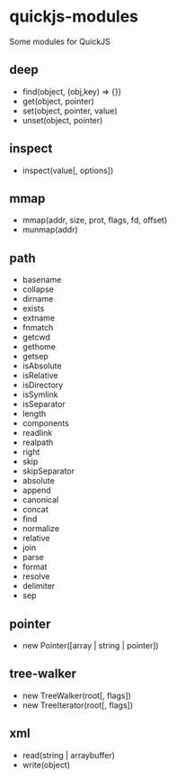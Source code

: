 # quickjs-modules

Some modules for QuickJS

## deep
  - find(object, (obj,key) => {})
  - get(object, pointer)
  - set(object, pointer, value)
  - unset(object, pointer)

## inspect
  - inspect(value[, options])

## mmap
  - mmap(addr, size, prot, flags, fd, offset)
  - munmap(addr)

## path
  - basename
  - collapse
  - dirname
  - exists
  - extname
  - fnmatch
  - getcwd
  - gethome
  - getsep
  - isAbsolute
  - isRelative
  - isDirectory
  - isSymlink
  - isSeparator
  - length
  - components
  - readlink
  - realpath
  - right
  - skip
  - skipSeparator
  - absolute
  - append
  - canonical
  - concat
  - find
  - normalize
  - relative
  - join
  - parse
  - format
  - resolve
  - delimiter
  - sep

## pointer
  - new Pointer([array | string | pointer])
 
## tree-walker
  - new TreeWalker(root[, flags])
  - new TreeIterator(root[, flags])

## xml
  - read(string | arraybuffer)
  - write(object)